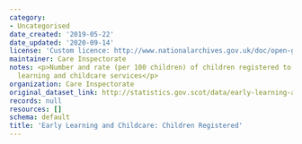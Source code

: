 ```yaml
---
category:
- Uncategorised
date_created: '2019-05-22'
date_updated: '2020-09-14'
license: 'Custom licence: http://www.nationalarchives.gov.uk/doc/open-government-licence/version/3/'
maintainer: Care Inspectorate
notes: <p>Number and rate (per 100 children) of children registered to attend early
  learning and childcare services</p>
organization: Care Inspectorate
original_dataset_link: http://statistics.gov.scot/data/early-learning-and-childcare-children-registered
records: null
resources: []
schema: default
title: 'Early Learning and Childcare: Children Registered'
---
```

